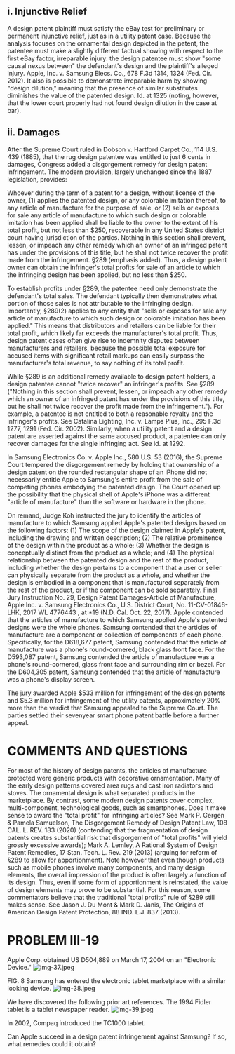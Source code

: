 
## i. Injunctive Relief

A design patent plaintiff must satisfy the eBay test for preliminary or permanent injunctive relief, just as in a utility patent case. Because the analysis focuses on the ornamental design depicted in the patent, the patentee must make a slightly different factual showing with respect to the first eBay factor, irreparable injury: the design patentee must show "some causal nexus between" the defendant's design and the plaintiff's alleged injury. Apple, Inc. v. Samsung Elecs. Co., 678 F.3d 1314, 1324 (Fed. Cir. 2012). It also is possible to demonstrate irreparable harm by showing "design dilution," meaning that the presence of similar substitutes diminishes the value of the patented design. Id. at 1325 (noting, however, that the lower court properly had not found design dilution in the case at bar).

## ii. Damages

After the Supreme Court ruled in Dobson v. Hartford Carpet Co., 114 U.S. 439 (1885), that the rug design patentee was entitled to just 6 cents in damages, Congress added a disgorgement remedy for design patent infringement. The modern provision, largely unchanged since the 1887 legislation, provides:

Whoever during the term of a patent for a design, without license of the owner, (1) applies the patented design, or any colorable imitation thereof, to any article of manufacture for the purpose of sale, or (2) sells or exposes for sale any article of manufacture to which such design or colorable imitation has been applied shall be liable to the owner to the extent of his total profit, but not less than $250, recoverable in any United States district court having jurisdiction of the partics.
Nothing in this section shall prevent, lessen, or impeach any other remedy which an owner of an infringed patent has under the provisions of this title, but he shall not twice recover the profit made from the infringement.
§289 (emphasis added). Thus, a design patent owner can obtain the infringer's total profits for sale of an article to which the infringing design has been applied, but no less than $250.

To establish profits under §289, the patentee need only demonstrate the defendant's total sales. The defendant typically then demonstrates what portion of those sales is not attributable to the infringing design. Importantly, §289(2) applies to any entity that "sells or exposes for sale any article of manufacture to which such design or colorable imitation has been applied." This means that distributors and retailers can be liable for their total profit, which likely far exceeds the manufacturer's total profit. Thus, design patent cases often give rise to indemnity disputes between manufacturers and retailers, because the possible total exposure for accused items with significant retail markups can easily surpass the manufacturer's total revenue, to say nothing of its total profit.

While §289 is an additional remedy available to design patent holders, a design patentee cannot "twice recover" an infringer's profits. See §289 ("Nothing in this section shall prevent, lessen, or impeach any other remedy which an owner of an infringed patent has under the provisions of this title, but he shall not twice recover the profit made from the infringement."). For example, a patentee is not entitled to both a reasonable royalty and the infringer's profits. See Catalina Lighting, Inc. v. Lamps Plus, Inc., 295 F.3d 1277, 1291 (Fed. Cir. 2002). Similarly, when a utility patent and a design patent are asserted against the same accused product, a patentee can only recover damages for the single infringing act. See id. at 1292.

In Samsung Electronics Co. v. Apple Inc., 580 U.S. 53 (2016), the Supreme Court tempered the disgorgement remedy by holding that ownership of a design patent on the rounded rectangular shape of an iPhone did not necessarily entitle Apple to Samsung's entire profit from the sale of competing phones embodying the patented design. The Court opened up the possibility that the physical shell of Apple's iPhone was a different "article of manufacture" than the software or hardware in the phone.

On remand, Judge Koh instructed the jury to identify the articles of manufacture to which Samsung applied Apple's patented designs based on the following factors:
(1) The scope of the design claimed in Apple's patent, including the drawing and written description; (2) The relative prominence of the design within the product as a whole; (3) Whether the design is conceptually distinct from the product as a whole; and (4) The physical relationship between the patented design and the rest of the product, including whether the design pertains to a component that a user or seller can physically separate from the product as a whole, and whether the design is embodied in a component that is manufactured separately from the rest of the product, or if the component can be sold separately.
Final Jury Instruction No. 29, Design Patent Damages-Article of Manufacture, Apple Inc. v. Samsung Electronics Co., U.S. District Court, No. 11-CV-01846-LHK, 2017 WL 4776443 , at *19 (N.D. Cal. Oct. 22, 2017). Apple contended that the articles of manufacture to which Samsung applied Apple's patented designs were the whole phones. Samsung contended that the articles of manufacture are a component or collection of components of each phone. Specifically, for the D618,677 patent, Samsung contended that the article of manufacture was a phone's round-cornered, black glass front face. For the D593,087 patent, Samsung contended the article of manufacture was a phone's round-cornered, glass front face and surrounding rim or bezel. For the D604,305 patent, Samsung contended that the article of manufacture was a phone's display screen.

The jury awarded Apple $533 million for infringement of the design patents and $5.3 million for infringement of the utility patents, approximately 20% more than the verdict that Samsung appealed to the Supreme Court. The parties settled their sevenyear smart phone patent battle before a further appeal.

# COMMENTS AND QUESTIONS 

For most of the history of design patents, the articles of manufacture protected were generic products with decorative ornamentation. Many of the early design patterns covered area rugs and cast iron radiators and stoves. The ornamental design is what separated products in the marketplace. By contrast, some modern design patents cover complex, multi-component, technological goods, such as smartphones. Does it make sense to award the "total profit" for infringing articles? See Mark P. Gergen \& Pamela Samuelson, The Disgorgement Remedy of Design Patent Law, 108 CAL. L. REV. 183 (2020) (contending that the fragmentation of design patents creates substantial risk that disgorgement of "total profits" will yield grossly excessive awards); Mark A. Lemley, A Rational System of Design Patent Remedies, 17 Stan. Tech. L. Rev. 219 (2013) (arguing for reform of §289 to allow for apportionment). Note however that even though products such as mobile phones involve many components, and many design elements, the overall impression of the product is often largely a function of its design. Thus, even if some form of apportionment is reinstated, the value of design elements may prove to be substantial. For this reason, some commentators believe that the traditional "total profits" rule of §289 still makes sense. See Jason J. Du Mont \& Mark D. Janis, The Origins of American Design Patent Protection, 88 IND. L.J. 837 (2013).
# PROBLEM III-19 

Apple Corp. obtained US D504,889 on March 17, 2004 on an "Electronic Device."
![img-37.jpeg](img-37.jpeg)

FIG. 8
Samsung has entered the electronic tablet marketplace with a similar looking device.
![img-38.jpeg](img-38.jpeg)

We have discovered the following prior art references. The 1994 Fidler tablet is a tablet newspaper reader.
![img-39.jpeg](img-39.jpeg)

In 2002, Compaq introduced the TC1000 tablet.

Can Apple succeed in a design patent infringement against Samsung? If so, what remedies could it obtain?